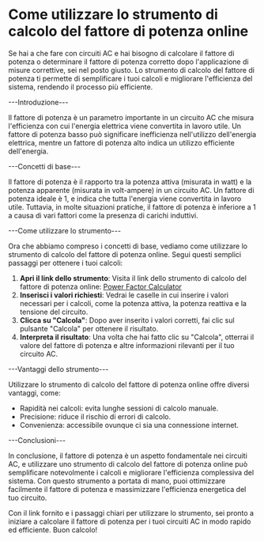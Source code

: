 Come utilizzare lo strumento di calcolo del fattore di potenza online
=====================================================================

Se hai a che fare con circuiti AC e hai bisogno di calcolare il fattore di potenza o determinare il fattore di potenza corretto dopo l'applicazione di misure correttive, sei nel posto giusto. Lo strumento di calcolo del fattore di potenza ti permette di semplificare i tuoi calcoli e migliorare l'efficienza del sistema, rendendo il processo più efficiente.

\---Introduzione---

Il fattore di potenza è un parametro importante in un circuito AC che misura l'efficienza con cui l'energia elettrica viene convertita in lavoro utile. Un fattore di potenza basso può significare inefficienza nell'utilizzo dell'energia elettrica, mentre un fattore di potenza alto indica un utilizzo efficiente dell'energia.

\---Concetti di base---

Il fattore di potenza è il rapporto tra la potenza attiva (misurata in watt) e la potenza apparente (misurata in volt-ampere) in un circuito AC. Un fattore di potenza ideale è 1, e indica che tutta l'energia viene convertita in lavoro utile. Tuttavia, in molte situazioni pratiche, il fattore di potenza è inferiore a 1 a causa di vari fattori come la presenza di carichi induttivi.

\---Come utilizzare lo strumento---

Ora che abbiamo compreso i concetti di base, vediamo come utilizzare lo strumento di calcolo del fattore di potenza online. Segui questi semplici passaggi per ottenere i tuoi calcoli:

1. **Apri il link dello strumento**: Visita il link dello strumento di calcolo del fattore di potenza online: [Power Factor Calculator](https://www.onlinecalculatorsfree.com/it/tools/power-factor-calculator.html)
2. **Inserisci i valori richiesti**: Vedrai le caselle in cui inserire i valori necessari per i calcoli, come la potenza attiva, la potenza reattiva e la tensione del circuito.
3. **Clicca su "Calcola"**: Dopo aver inserito i valori corretti, fai clic sul pulsante "Calcola" per ottenere il risultato.
4. **Interpreta il risultato**: Una volta che hai fatto clic su "Calcola", otterrai il valore del fattore di potenza e altre informazioni rilevanti per il tuo circuito AC.

\---Vantaggi dello strumento---

Utilizzare lo strumento di calcolo del fattore di potenza online offre diversi vantaggi, come:

- Rapidità nei calcoli: evita lunghe sessioni di calcolo manuale.
- Precisione: riduce il rischio di errori di calcolo.
- Convenienza: accessibile ovunque ci sia una connessione internet.

\---Conclusioni---

In conclusione, il fattore di potenza è un aspetto fondamentale nei circuiti AC, e utilizzare uno strumento di calcolo del fattore di potenza online può semplificare notevolmente i calcoli e migliorare l'efficienza complessiva del sistema. Con questo strumento a portata di mano, puoi ottimizzare facilmente il fattore di potenza e massimizzare l'efficienza energetica del tuo circuito.

Con il link fornito e i passaggi chiari per utilizzare lo strumento, sei pronto a iniziare a calcolare il fattore di potenza per i tuoi circuiti AC in modo rapido ed efficiente. Buon calcolo!